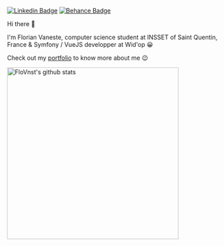 <!--### Hi there 👋-->

<!--
**FloVnst/FloVnst** is a ✨ _special_ ✨ repository because its `README.md` (this file) appears on your GitHub profile.

Here are some ideas to get you started:

- 🔭 I’m currently working on ...
- 🌱 I’m currently learning ...
- 👯 I’m looking to collaborate on ...
- 🤔 I’m looking for help with ...
- 💬 Ask me about ...
- 📫 How to reach me: ...
- 😄 Pronouns: ...
- ⚡ Fun fact: ...
-->

[![Linkedin Badge](https://img.shields.io/badge/-Linkedin-2666B2?style=flat-square&logo=linkedin&link=https://www.linkedin.com/in/florian-vaneste/?locale=en_US)](https://www.linkedin.com/in/florian-vaneste/?locale=en_US)
[![Behance Badge](https://img.shields.io/badge/-Behance-0057ff?style=flat-square&logo=behance&link=https://www.behance.net/flovnst)](https://www.behance.net/flovnst)
<!--
[![Facebook Badge](https://img.shields.io/badge/-Facebook-1877f2?style=flat-square&logo=facebook&logoColor=white&link=https://www.facebook.com/FlorianVaneste)](https://www.facebook.com/FlorianVaneste)
[![Instagram Badge](https://img.shields.io/badge/-Instagram-F0F0F0?style=flat-square&logo=instagram&link=https://www.instagram.com/flo_vnst/)](https://www.instagram.com/flo_vnst/)
-->

Hi there 👋

I'm Florian Vaneste, computer science student at INSSET of Saint Quentin, France & Symfony / VueJS developper at Wid'op 😀

Check out my [portfolio](https://florian-vaneste.com/en) to know more about me 😉

<a href="https://github.com/FloVnst"><img alt="FloVnst's github stats" src="https://github-readme-stats.vercel.app/api?username=FloVnst&theme=nord&show_icons=true&hide_border=true" width="400px"><a/>

